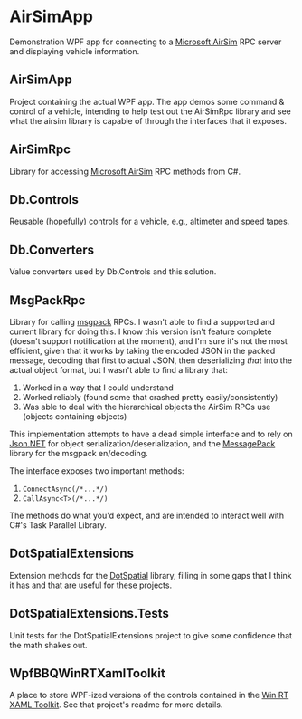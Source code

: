 
# AirSimApp

Demonstration WPF app for connecting to a [Microsoft AirSim](https://github.com/Microsoft/AirSim) RPC server and displaying vehicle information.

## AirSimApp

Project containing the actual WPF app. The app demos some command & control of a vehicle, intending to help test out the AirSimRpc library and see what the airsim library is capable of through the interfaces that it exposes.

## AirSimRpc

Library for accessing [Microsoft AirSim](https://github.com/Microsoft/AirSim) RPC methods from C#.

## Db.Controls

Reusable (hopefully) controls for a vehicle, e.g., altimeter and speed tapes.

## Db.Converters

Value converters used by Db.Controls and this solution.

## MsgPackRpc

Library for calling [msgpack](https://msgpack.org/) RPCs. I wasn't able to find a supported and current library for doing this. I know this version isn't feature complete (doesn't support notification at the moment), and I'm sure it's not the most efficient, given that it works by taking the encoded JSON in the packed message, decoding that first to actual JSON, then deserializing _that_ into the actual object format, but I wasn't able to find a library that:

 1. Worked in a way that I could understand
 2. Worked reliably (found some that crashed pretty easily/consistently)
 3. Was able to deal with the hierarchical objects the AirSim RPCs use (objects containing objects)

This implementation attempts to have a dead simple interface and to rely on [Json.NET](https://www.newtonsoft.com/json) for object serialization/deserialization, and the [MessagePack
](https://github.com/neuecc/MessagePack-CSharp) library for the msgpack en/decoding.

The interface exposes two important methods:

 1. `ConnectAsync(/*...*/)`
 2. `CallAsync<T>(/*...*/)`

The methods do what you'd expect, and are intended to interact well with C#'s Task Parallel Library.

## DotSpatialExtensions

Extension methods for the [DotSpatial](https://github.com/DotSpatial/DotSpatial) library, filling in some gaps that I think it has and that are useful for these projects.

## DotSpatialExtensions.Tests

Unit tests for the DotSpatialExtensions project to give some confidence that the math shakes out.

## WpfBBQWinRTXamlToolkit

A place to store WPF-ized versions of the controls contained in the [Win RT XAML Toolkit](https://github.com/xyzzer/WinRTXamlToolkit). See that project's readme for more details.
